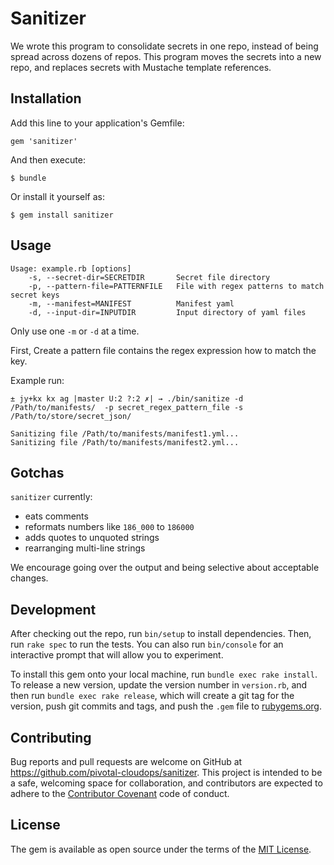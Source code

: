 # Sanitizer

We wrote this program to consolidate secrets in one repo, instead of being spread across dozens of repos. 
This program moves the secrets into a new repo, and replaces secrets with Mustache template references. 


## Installation

Add this line to your application's Gemfile:

```
gem 'sanitizer'
```

And then execute:

    $ bundle

Or install it yourself as:

    $ gem install sanitizer

## Usage

```
Usage: example.rb [options]
    -s, --secret-dir=SECRETDIR       Secret file directory
    -p, --pattern-file=PATTERNFILE   File with regex patterns to match secret keys
    -m, --manifest=MANIFEST          Manifest yaml
    -d, --input-dir=INPUTDIR         Input directory of yaml files
```

Only use one `-m` or `-d` at a time.


First, Create a pattern file contains the regex expression how to match the key.



Example run: 



```
± jy+kx kx ag |master U:2 ?:2 ✗| → ./bin/sanitize -d /Path/to/manifests/  -p secret_regex_pattern_file -s /Path/to/store/secret_json/

Sanitizing file /Path/to/manifests/manifest1.yml...
Sanitizing file /Path/to/manifests/manifest2.yml...
```

## Gotchas

`sanitizer` currently:

* eats comments
* reformats numbers like `186_000` to `186000`
* adds quotes to unquoted strings
* rearranging multi-line strings

We encourage going over the output and being selective about acceptable changes.


## Development

After checking out the repo, run `bin/setup` to install dependencies. Then, run `rake spec` to run the tests. You can also run `bin/console` for an interactive prompt that will allow you to experiment.

To install this gem onto your local machine, run `bundle exec rake install`. To release a new version, update the version number in `version.rb`, and then run `bundle exec rake release`, which will create a git tag for the version, push git commits and tags, and push the `.gem` file to [rubygems.org](https://rubygems.org).

## Contributing

Bug reports and pull requests are welcome on GitHub at https://github.com/pivotal-cloudops/sanitizer. This project is intended to be a safe, welcoming space for collaboration, and contributors are expected to adhere to the [Contributor Covenant](http://contributor-covenant.org) code of conduct.


## License

The gem is available as open source under the terms of the [MIT License](http://opensource.org/licenses/MIT).


